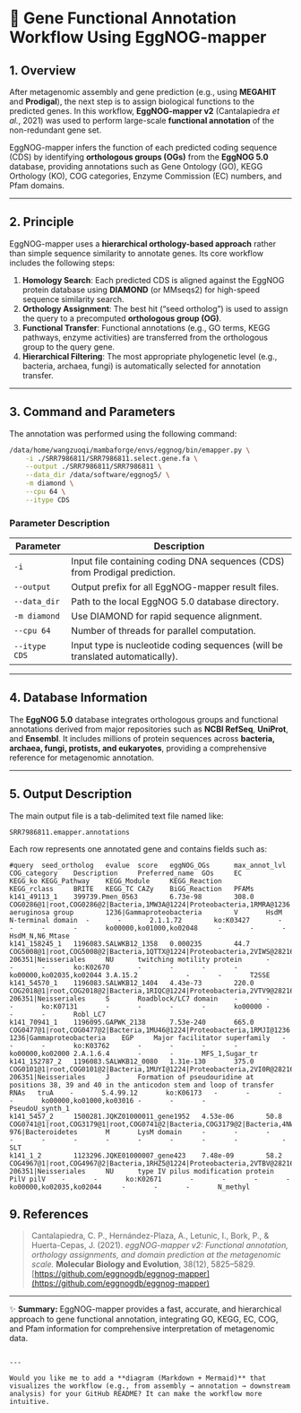 # 🧬 Gene Functional Annotation Workflow Using EggNOG-mapper

## 1. Overview

After metagenomic assembly and gene prediction (e.g., using **MEGAHIT** and **Prodigal**), the next step is to assign biological functions to the predicted genes.
In this workflow, **EggNOG-mapper v2** (Cantalapiedra *et al.*, 2021) was used to perform large-scale **functional annotation** of the non-redundant gene set.

EggNOG-mapper infers the function of each predicted coding sequence (CDS) by identifying **orthologous groups (OGs)** from the **EggNOG 5.0** database, providing annotations such as Gene Ontology (GO), KEGG Orthology (KO), COG categories, Enzyme Commission (EC) numbers, and Pfam domains.

---

## 2. Principle

EggNOG-mapper uses a **hierarchical orthology-based approach** rather than simple sequence similarity to annotate genes.
Its core workflow includes the following steps:

1. **Homology Search**: Each predicted CDS is aligned against the EggNOG protein database using **DIAMOND** (or MMseqs2) for high-speed sequence similarity search.
2. **Orthology Assignment**: The best hit (“seed ortholog”) is used to assign the query to a precomputed **orthologous group (OG)**.
3. **Functional Transfer**: Functional annotations (e.g., GO terms, KEGG pathways, enzyme activities) are transferred from the orthologous group to the query gene.
4. **Hierarchical Filtering**: The most appropriate phylogenetic level (e.g., bacteria, archaea, fungi) is automatically selected for annotation transfer.

---

## 3. Command and Parameters

The annotation was performed using the following command:

```bash
/data/home/wangzuoqi/mambaforge/envs/eggnog/bin/emapper.py \
    -i ./SRR7986811/SRR7986811.select.gene.fa \
    --output ./SRR7986811/SRR7986811 \
    --data_dir /data/software/eggnog5/ \
    -m diamond \
    --cpu 64 \
    --itype CDS
````

### Parameter Description

| Parameter     | Description                                                                   |
| ------------- | ----------------------------------------------------------------------------- |
| `-i`          | Input file containing coding DNA sequences (CDS) from Prodigal prediction.    |
| `--output`    | Output prefix for all EggNOG-mapper result files.                             |
| `--data_dir`  | Path to the local EggNOG 5.0 database directory.                              |
| `-m diamond`  | Use DIAMOND for rapid sequence alignment.                                     |
| `--cpu 64`    | Number of threads for parallel computation.                                   |
| `--itype CDS` | Input type is nucleotide coding sequences (will be translated automatically). |

---

## 4. Database Information

The **EggNOG 5.0** database integrates orthologous groups and functional annotations derived from major repositories such as **NCBI RefSeq**, **UniProt**, and **Ensembl**.
It includes millions of protein sequences across **bacteria, archaea, fungi, protists, and eukaryotes**, providing a comprehensive reference for metagenomic annotation.


---

## 5. Output Description

The main output file is a tab-delimited text file named like:

```
SRR7986811.emapper.annotations
```

Each row represents one annotated gene and contains fields such as:

```
#query  seed_ortholog   evalue  score   eggNOG_OGs      max_annot_lvl   COG_category    Description     Preferred_name  GOs     EC      KEGG_ko KEGG_Pathway    KEGG_Module     KEGG_Reaction       KEGG_rclass     BRITE   KEGG_TC CAZy    BiGG_Reaction   PFAMs
k141_49113_1    399739.Pmen_0563        6.73e-98        308.0   COG0286@1|root,COG0286@2|Bacteria,1MW3A@1224|Proteobacteria,1RMRA@1236|Gammaproteobacteria,1YG4S@136841|Pseudomonas aeruginosa group        1236|Gammaproteobacteria        V       HsdM N-terminal domain  -       -       2.1.1.72        ko:K03427       -       -       -       -       ko00000,ko01000,ko02048     -       -       -       HsdM_N,N6_Mtase
k141_158245_1   1196083.SALWKB12_1358   0.000235        44.7    COG5008@1|root,COG5008@2|Bacteria,1QTTX@1224|Proteobacteria,2VIWS@28216|Betaproteobacteria,2KQ1N@206351|Neisseriales        206351|Neisseriales     NU      twitching motility protein      -       -       -       ko:K02670       -       -       -       -       ko00000,ko02035,ko02044 3.A.15.2            -       -       T2SSE
k141_54570_1    1196083.SALWKB12_1404   4.43e-73        220.0   COG2018@1|root,COG2018@2|Bacteria,1RIQC@1224|Proteobacteria,2VTV9@28216|Betaproteobacteria,2KREG@206351|Neisseriales        206351|Neisseriales     S       Roadblock/LC7 domain    -       -       -       ko:K07131       -       -       -       -       ko00000 -       -       -       Robl_LC7
k141_70941_1    1196095.GAPWK_2138      7.53e-240       665.0   COG0477@1|root,COG0477@2|Bacteria,1MU46@1224|Proteobacteria,1RMJI@1236|Gammaproteobacteria      1236|Gammaproteobacteria    EGP     Major facilitator superfamily   -       -       -       ko:K03762       -       -       -       -       ko00000,ko02000 2.A.1.6.4       -       -       MFS_1,Sugar_tr
k141_152787_2   1196083.SALWKB12_0080   1.31e-130       375.0   COG0101@1|root,COG0101@2|Bacteria,1MUYI@1224|Proteobacteria,2VI0R@28216|Betaproteobacteria,2KPYY@206351|Neisseriales        206351|Neisseriales     J       Formation of pseudouridine at positions 38, 39 and 40 in the anticodon stem and loop of transfer RNAs   truA    -       5.4.99.12       ko:K06173   -       -       -       -       ko00000,ko01000,ko03016 -       -       -       PseudoU_synth_1
k141_5457_2     1500281.JQKZ01000011_gene1952   4.53e-06        50.8    COG0741@1|root,COG3179@1|root,COG0741@2|Bacteria,COG3179@2|Bacteria,4NWM0@976|Bacteroidetes,1IIYH@117743|Flavobacteriia,3ZUK5@59732|Chryseobacterium        976|Bacteroidetes       M       LysM domain     -       -       -       -       -       -       -       -       -       -       -           -       SLT
k141_1_2        1123296.JQKE01000007_gene423    7.48e-09        58.2    COG4967@1|root,COG4967@2|Bacteria,1RHZ5@1224|Proteobacteria,2VTBV@28216|Betaproteobacteria,2KS05@206351|Neisseriales        206351|Neisseriales     NU      type IV pilus modification protein PilV pilV    -       -       ko:K02671       -       -       -       -       ko00000,ko02035,ko02044     -       -       -       N_methyl
```

## 9. References

> Cantalapiedra, C. P., Hernández-Plaza, A., Letunic, I., Bork, P., & Huerta-Cepas, J. (2021).
> *eggNOG-mapper v2: Functional annotation, orthology assignments, and domain prediction at the metagenomic scale.*
> **Molecular Biology and Evolution**, 38(12), 5825–5829.
> [https://github.com/eggnogdb/eggnog-mapper](https://github.com/eggnogdb/eggnog-mapper)

---

✨ **Summary:**
EggNOG-mapper provides a fast, accurate, and hierarchical approach to gene functional annotation, integrating GO, KEGG, EC, COG, and Pfam information for comprehensive interpretation of metagenomic data.

```

---

Would you like me to add a **diagram (Markdown + Mermaid)** that visualizes the workflow (e.g., from assembly → annotation → downstream analysis) for your GitHub README? It can make the workflow more intuitive.
```
